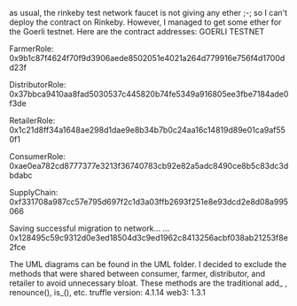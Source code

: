 as usual, the rinkeby test network faucet is not giving any ether ;-; so I can't deploy the contract on Rinkeby. However, I managed to get some ether for the Goerli testnet. Here are the contract addresses:
GOERLI TESTNET

FarmerRole: 0x9b1c87f4624f70f9d3906aede8502051e4021a264d779916e756f4d1700dd23f

DistributorRole: 
0x37bbca9410aa8fad5030537c445820b74fe5349a916805ee3fbe7184ade0f3de

RetailerRole:
0x1c21d8ff34a1648ae298d1dae9e8b34b7b0c24aa16c14819d89e01ca9af550f1

ConsumerRole:
0xae0ea782cd8777377e3213f36740783cb92e82a5adc8490ce8b5c83dc3dbdabc

SupplyChain: 
0xf331708a987cc57e795d697f2c1d3a03ffb2693f251e8e93dcd2e8d08a995066

Saving successful migration to network...
  ... 0x128495c59c9312d0e3ed18504d3c9ed1962c8413256acbf038ab21253f8e2fce


The UML diagrams can be found in the UML folder. I decided to exclude the methods that were shared between consumer, farmer, distributor, and retailer to avoid unnecessary bloat. These methods are the traditional add_ , renounce(), is_(), etc.
truffle version: 4.1.14
web3: 1.3.1